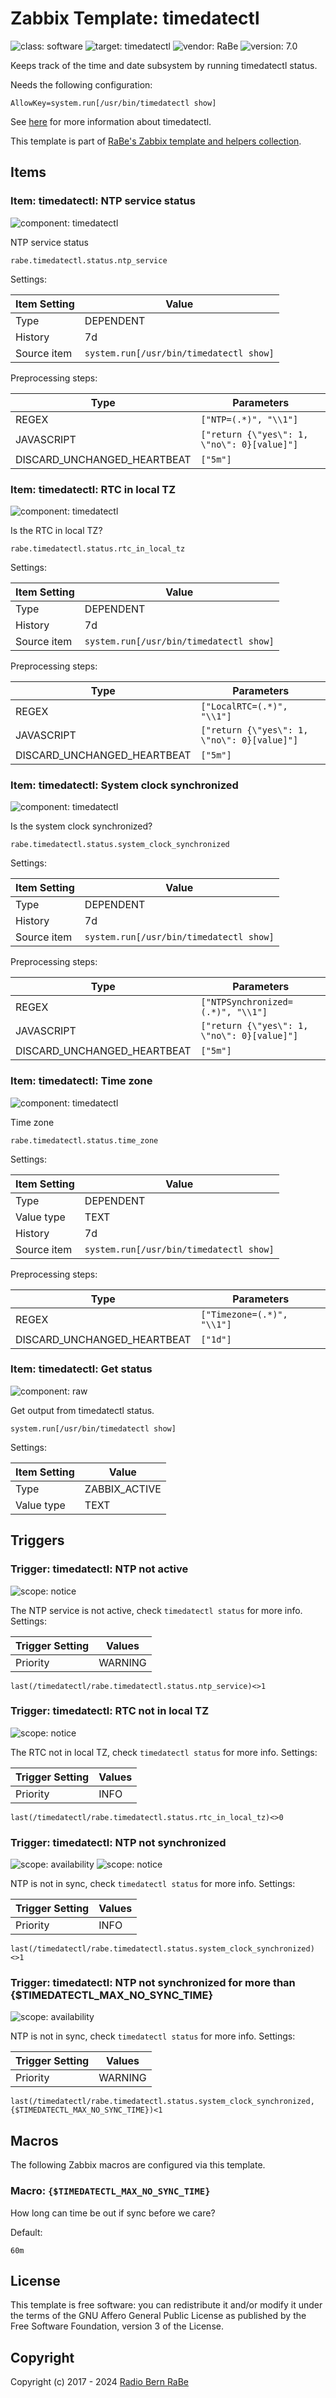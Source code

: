 # Zabbix Template: timedatectl

![class: software](https://img.shields.io/badge/class-software-00c9bf) ![target: timedatectl](https://img.shields.io/badge/target-timedatectl-00c9bf) ![vendor: RaBe](https://img.shields.io/badge/vendor-RaBe-00c9bf) ![version: 7.0](https://img.shields.io/badge/version-7.0-00c9bf)

Keeps track of the time and date subsystem by running timedatectl status.

Needs the following configuration:
```
AllowKey=system.run[/usr/bin/timedatectl show]
```

See [here](https://www.freedesktop.org/software/systemd/man/latest/timedatectl.html)
for more information about timedatectl.

This template is part of [RaBe's Zabbix template and helpers
collection](https://github.com/radiorabe/rabe-zabbix).

## Items

### Item: timedatectl: NTP service status

![component: timedatectl](https://img.shields.io/badge/component-timedatectl-00c9bf)

NTP service status

```console
rabe.timedatectl.status.ntp_service
```

Settings:

| Item Setting | Value |
| ------------ | ----- |
| Type | DEPENDENT |
| History | 7d |
| Source item | `system.run[/usr/bin/timedatectl show]` |

Preprocessing steps:

| Type | Parameters |
| ---- | ---------- |
| REGEX | `["NTP=(.*)", "\\1"]` |
| JAVASCRIPT | `["return {\"yes\": 1, \"no\": 0}[value]"]` |
| DISCARD_UNCHANGED_HEARTBEAT | `["5m"]` |

### Item: timedatectl: RTC in local TZ

![component: timedatectl](https://img.shields.io/badge/component-timedatectl-00c9bf)

Is the RTC in local TZ?

```console
rabe.timedatectl.status.rtc_in_local_tz
```

Settings:

| Item Setting | Value |
| ------------ | ----- |
| Type | DEPENDENT |
| History | 7d |
| Source item | `system.run[/usr/bin/timedatectl show]` |

Preprocessing steps:

| Type | Parameters |
| ---- | ---------- |
| REGEX | `["LocalRTC=(.*)", "\\1"]` |
| JAVASCRIPT | `["return {\"yes\": 1, \"no\": 0}[value]"]` |
| DISCARD_UNCHANGED_HEARTBEAT | `["5m"]` |

### Item: timedatectl: System clock synchronized

![component: timedatectl](https://img.shields.io/badge/component-timedatectl-00c9bf)

Is the system clock synchronized?

```console
rabe.timedatectl.status.system_clock_synchronized
```

Settings:

| Item Setting | Value |
| ------------ | ----- |
| Type | DEPENDENT |
| History | 7d |
| Source item | `system.run[/usr/bin/timedatectl show]` |

Preprocessing steps:

| Type | Parameters |
| ---- | ---------- |
| REGEX | `["NTPSynchronized=(.*)", "\\1"]` |
| JAVASCRIPT | `["return {\"yes\": 1, \"no\": 0}[value]"]` |
| DISCARD_UNCHANGED_HEARTBEAT | `["5m"]` |

### Item: timedatectl: Time zone

![component: timedatectl](https://img.shields.io/badge/component-timedatectl-00c9bf)

Time zone

```console
rabe.timedatectl.status.time_zone
```

Settings:

| Item Setting | Value |
| ------------ | ----- |
| Type | DEPENDENT |
| Value type | TEXT |
| History | 7d |
| Source item | `system.run[/usr/bin/timedatectl show]` |

Preprocessing steps:

| Type | Parameters |
| ---- | ---------- |
| REGEX | `["Timezone=(.*)", "\\1"]` |
| DISCARD_UNCHANGED_HEARTBEAT | `["1d"]` |

### Item: timedatectl: Get status

![component: raw](https://img.shields.io/badge/component-raw-00c9bf)

Get output from timedatectl status.

```console
system.run[/usr/bin/timedatectl show]
```

Settings:

| Item Setting | Value |
| ------------ | ----- |
| Type | ZABBIX_ACTIVE |
| Value type | TEXT |

## Triggers

### Trigger: timedatectl: NTP not active

![scope: notice](https://img.shields.io/badge/scope-notice-00c9bf)

The NTP service is not active, check `timedatectl status` for more info.
Settings:

| Trigger Setting | Values |
| --------------- | ------ |
| Priority | WARNING |

```console
last(/timedatectl/rabe.timedatectl.status.ntp_service)<>1
```

### Trigger: timedatectl: RTC not in local TZ

![scope: notice](https://img.shields.io/badge/scope-notice-00c9bf)

The RTC not in local TZ, check `timedatectl status` for more info.
Settings:

| Trigger Setting | Values |
| --------------- | ------ |
| Priority | INFO |

```console
last(/timedatectl/rabe.timedatectl.status.rtc_in_local_tz)<>0
```

### Trigger: timedatectl: NTP not synchronized

![scope: availability](https://img.shields.io/badge/scope-availability-00c9bf) ![scope: notice](https://img.shields.io/badge/scope-notice-00c9bf)

NTP is not in sync, check `timedatectl status` for more info.
Settings:

| Trigger Setting | Values |
| --------------- | ------ |
| Priority | INFO |

```console
last(/timedatectl/rabe.timedatectl.status.system_clock_synchronized)<>1
```

### Trigger: timedatectl: NTP not synchronized for more than {$TIMEDATECTL_MAX_NO_SYNC_TIME}

![scope: availability](https://img.shields.io/badge/scope-availability-00c9bf)

NTP is not in sync, check `timedatectl status` for more info.
Settings:

| Trigger Setting | Values |
| --------------- | ------ |
| Priority | WARNING |

```console
last(/timedatectl/rabe.timedatectl.status.system_clock_synchronized,{$TIMEDATECTL_MAX_NO_SYNC_TIME})<1
```

## Macros

The following Zabbix macros are configured via this template.

### Macro: `{$TIMEDATECTL_MAX_NO_SYNC_TIME}`

How long can time be out if sync before we care?

Default:

```console
60m
```

## License

This template is free software: you can redistribute it and/or modify it under
the terms of the GNU Affero General Public License as published by the Free
Software Foundation, version 3 of the License.

## Copyright

Copyright (c) 2017 - 2024 [Radio Bern RaBe](http://www.rabe.ch)

